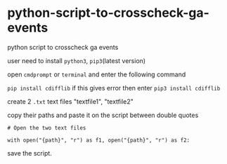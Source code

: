 # python-script-to-crosscheck-ga-events
python script to crosscheck ga events


user need to install `python3`, `pip3`(latest version)

open `cmdprompt` or `terminal` and enter the following command 

`pip install cdifflib` if this gives error then enter `pip3 install cdifflib`

create 2 `.txt` text files "textfile1", "textfile2"

copy their paths and paste it on the script between double quotes

`# Open the two text files`

`with open("{path}", "r") as f1, open("{path}", "r") as f2:`

 save the script.
 
